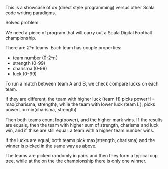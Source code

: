 This is a showcase of ox (direct style programming) versus other Scala code writing paradigms.

Solved problem:

We need a piece of program that will carry out a Scala Digital Football championship.

There are 2^n teams. Each team has couple properties:

* team number (0-2^n)
* strength (0-99)
* charisma (0-99)
* luck (0-99)

To run a match between team A and B, we check compare lucks on each team.

If they are different, the team with higher luck (team H) picks powerH = max(charisma, strength),
while the team with lower luck (team L), picks powerL = min(charisma, strength)

Then both teams count log(power), and the higher mark wins. 
If the results are equals, then the team with higher sum of strength, charisma and luck win, 
and if thise are still equal, a team with a higher team number wins.

If the lucks are equal, both teams pick max(strength, charisma) and the winner is picked in the same way as above.

The teams are picked randomly in pairs and then they form a typical cup tree, while at the on the the 
championship there is only one winner.